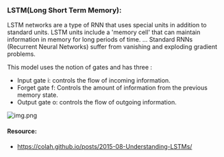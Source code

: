 
### LSTM(Long Short Term Memory):

LSTM networks are a type of RNN that uses special units in addition to standard units. LSTM units include a 'memory cell' that can maintain information in memory for long periods of time. ... Standard RNNs (Recurrent Neural Networks) suffer from vanishing and exploding gradient problems.

This model uses the notion of gates and has three :
* Input gate i: controls the flow of incoming information.
* Forget gate f: Controls the amount of information from the previous memory state.
* Output gate o: controls the flow of outgoing information.

![img.png](https://i.stack.imgur.com/aTDpS.png)


#### Resource:

* https://colah.github.io/posts/2015-08-Understanding-LSTMs/
